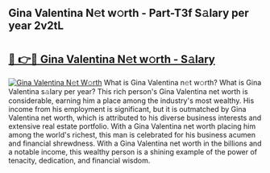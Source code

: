 ## Gina Valentina N𝚎t w𝚘rth - Part-T3f S𝚊lary per year 2v2tL

# <h2><a href="http://gc1pld.nevu.top/?p=Gina+Valentina">🔗 👉🔴 Gina Valentina N𝚎t w𝚘rth - S𝚊lary</a></h2>

[![Gina Valentina N𝚎t W𝚘rth](https://i.imgur.com/Oavwk0R.jpeg)](http://gc1pld.nevu.top/?p=Gina+Valentina)
What is Gina Valentina n𝚎t w𝚘rth? What is Gina Valentina s𝚊lary per year?
This rich person's Gina Valentina net worth is considerable, earning him a place among the industry's most wealthy. His income from his employment is significant, but it is outmatched by Gina Valentina net worth, which is attributed to his diverse business interests and extensive real estate portfolio. With a Gina Valentina net worth placing him among the world's richest, this man is celebrated for his business acumen and financial shrewdness. With a Gina Valentina net worth in the billions and a notable income, this wealthy person is a shining example of the power of tenacity, dedication, and financial wisdom.
